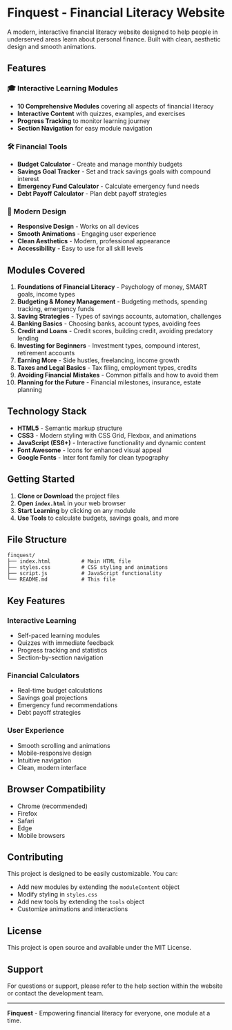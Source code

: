 # Finquest - Financial Literacy Website

A modern, interactive financial literacy website designed to help people in underserved areas learn about personal finance. Built with clean, aesthetic design and smooth animations.

## Features

### 🎓 Interactive Learning Modules
- **10 Comprehensive Modules** covering all aspects of financial literacy
- **Interactive Content** with quizzes, examples, and exercises
- **Progress Tracking** to monitor learning journey
- **Section Navigation** for easy module navigation

### 🛠️ Financial Tools
- **Budget Calculator** - Create and manage monthly budgets
- **Savings Goal Tracker** - Set and track savings goals with compound interest
- **Emergency Fund Calculator** - Calculate emergency fund needs
- **Debt Payoff Calculator** - Plan debt payoff strategies

### 📱 Modern Design
- **Responsive Design** - Works on all devices
- **Smooth Animations** - Engaging user experience
- **Clean Aesthetics** - Modern, professional appearance
- **Accessibility** - Easy to use for all skill levels

## Modules Covered

1. **Foundations of Financial Literacy** - Psychology of money, SMART goals, income types
2. **Budgeting & Money Management** - Budgeting methods, spending tracking, emergency funds
3. **Saving Strategies** - Types of savings accounts, automation, challenges
4. **Banking Basics** - Choosing banks, account types, avoiding fees
5. **Credit and Loans** - Credit scores, building credit, avoiding predatory lending
6. **Investing for Beginners** - Investment types, compound interest, retirement accounts
7. **Earning More** - Side hustles, freelancing, income growth
8. **Taxes and Legal Basics** - Tax filing, employment types, credits
9. **Avoiding Financial Mistakes** - Common pitfalls and how to avoid them
10. **Planning for the Future** - Financial milestones, insurance, estate planning

## Technology Stack

- **HTML5** - Semantic markup structure
- **CSS3** - Modern styling with CSS Grid, Flexbox, and animations
- **JavaScript (ES6+)** - Interactive functionality and dynamic content
- **Font Awesome** - Icons for enhanced visual appeal
- **Google Fonts** - Inter font family for clean typography

## Getting Started

1. **Clone or Download** the project files
2. **Open `index.html`** in your web browser
3. **Start Learning** by clicking on any module
4. **Use Tools** to calculate budgets, savings goals, and more

## File Structure

```
finquest/
├── index.html          # Main HTML file
├── styles.css          # CSS styling and animations
├── script.js           # JavaScript functionality
└── README.md           # This file
```

## Key Features

### Interactive Learning
- Self-paced learning modules
- Quizzes with immediate feedback
- Progress tracking and statistics
- Section-by-section navigation

### Financial Calculators
- Real-time budget calculations
- Savings goal projections
- Emergency fund recommendations
- Debt payoff strategies

### User Experience
- Smooth scrolling and animations
- Mobile-responsive design
- Intuitive navigation
- Clean, modern interface

## Browser Compatibility

- Chrome (recommended)
- Firefox
- Safari
- Edge
- Mobile browsers

## Contributing

This project is designed to be easily customizable. You can:
- Add new modules by extending the `moduleContent` object
- Modify styling in `styles.css`
- Add new tools by extending the `tools` object
- Customize animations and interactions

## License

This project is open source and available under the MIT License.

## Support

For questions or support, please refer to the help section within the website or contact the development team.

---

**Finquest** - Empowering financial literacy for everyone, one module at a time.
